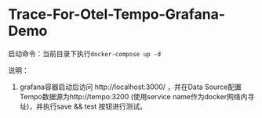 # Trace-For-Otel-Tempo-Grafana-Demo

启动命令：当前目录下执行```docker-compose up -d```

说明：
1. grafana容器启动后访问 http://localhost:3000/ ，并在Data Source配置Tempo数据源为http://tempo:3200 (使用service name作为docker网络内寻址)，并执行save && test 按钮进行测试。

